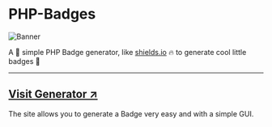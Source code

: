 # PHP-Badges
<img alt="Banner" src="https://github.com/JMcrafter26/php-badges/raw/gh-pages/.github/banner.jpg">

A 🔧 simple PHP Badge generator, like <a href="https://shields.io" target="_blank">shields.io</a> 🔥 to generate cool little badges 🌟

<hr>

## [Visit Generator ↗](https://jmcrafter26.github.io/php-badges/generate)
The site allows you to generate a Badge very easy and with a simple GUI.
